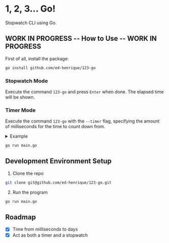 # 1, 2, 3... Go!

Stopwatch CLI using Go.

## WORK IN PROGRESS -- How to Use -- WORK IN PROGRESS

First of all, install the package:

```bash
go install github.com/ed-henrique/123-go
```

### Stopwatch Mode

Execute the command `123-go` and press `Enter` when done. The elapsed time will be shown.

### Timer Mode

Execute the command `123-go` with the `--timer` flag, specifying the amount of milliseconds for the time to count down from.

<details>
<summary>Example</summary>

```bash
123-go --timer 10000
```

</details>

```bash
go run main.go
```

## Development Environment Setup

1. Clone the repo

```bash
git clone git@github.com/ed-henrique/123-go.git
```

2. Run the program

```bash
go run main.go
```

## Roadmap

- [x] Time from milliseconds to days
- [x] Act as both a timer and a stopwatch
